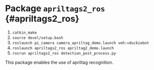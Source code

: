 # Package `apriltags2_ros` {#apriltags2_ros}
1. `catkin_make`
2. `source devel/setup.bash`
3. `roslaunch pi_camera camera_apriltag_demo.launch veh:=duckiebot`
4. `roslaunch apriltags2_ros apriltag2_demo.launch`
5. `rosrun apriltags2_ros detection_post_process.py`

<move-here src='#apriltags2_ros-autogenerated'/>

This package enables the use of apriltag recognition.
